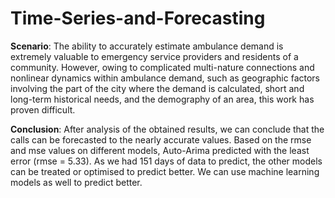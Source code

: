 # Time-Series-and-Forecasting

**Scenario**: The ability to accurately estimate ambulance demand is extremely valuable to emergency service providers and residents of a community. However, owing to complicated multi-nature connections and nonlinear dynamics within ambulance demand, such as geographic factors involving the part of the city where the demand is calculated, short and long-term historical needs, and the demography of an area, this work has proven difficult.

**Conclusion**: After analysis of the obtained results, we can conclude that the calls can be forecasted to the nearly accurate values. Based on the rmse and mse values on different models, Auto-Arima predicted with the least error (rmse = 5.33). As we had 151 days of data to predict, the other models can be treated or optimised to predict better. We can use machine learning models as well to predict better.
